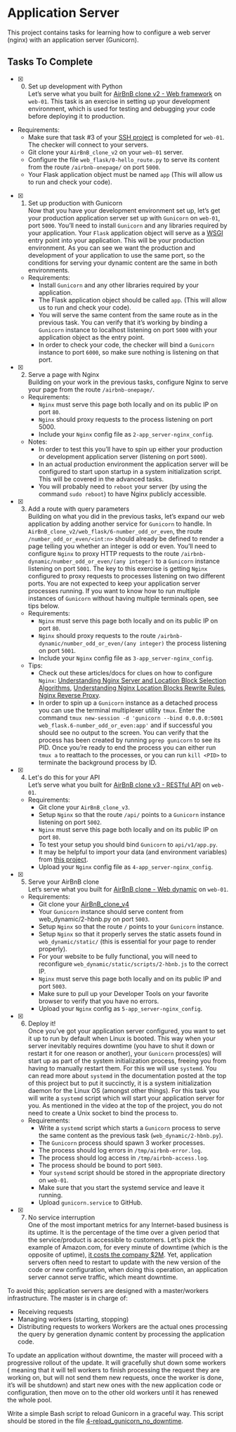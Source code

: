 # Application Server

This project contains tasks for learning how to configure a web server (nginx) with an application server (Gunicorn).

## Tasks To Complete

+ [x] 0. Set up development with Python<br/>Let’s serve what you built for [AirBnB clone v2 - Web framework](https://github.com/dfunani/AirBnB_clone_v2) on `web-01`. This task is an exercise in setting up your development environment, which is used for testing and debugging your code before deploying it to production.
+ Requirements:
  + Make sure that task #3 of your [SSH project](../0x0B-ssh/README.md) is completed for `web-01`. The checker will connect to your servers.
  + Git clone your `AirBnB_clone_v2` on your `web-01` server.
  + Configure the file `web_flask/0-hello_route.py` to serve its content from the route `/airbnb-onepage/` on port `5000`.
  + Your Flask application object must be named `app` (This will allow us to run and check your code).

+ [x] 1. Set up production with Gunicorn<br/>Now that you have your development environment set up, let’s get your production application server set up with `Gunicorn` on `web-01`, port `5000`. You’ll need to install `Gunicorn` and any libraries required by your application. Your `Flask` application object will serve as a [WSGI](https://www.fullstackpython.com/wsgi-servers.html) entry point into your application. This will be your production environment. As you can see we want the production and development of your application to use the same port, so the conditions for serving your dynamic content are the same in both environments.
  + Requirements:
    + Install `Gunicorn` and any other libraries required by your application.
    + The Flask application object should be called `app`. (This will allow us to run and check your code).
    + You will serve the same content from the same route as in the previous task. You can verify that it’s working by binding a `Gunicorn` instance to localhost listening on port `5000` with your application object as the entry point.
    + In order to check your code, the checker will bind a `Gunicorn` instance to port `6000`, so make sure nothing is listening on that port.

+ [x] 2. Serve a page with Nginx<br/>Building on your work in the previous tasks, configure Nginx to serve your page from the route `/airbnb-onepage/`.
  + Requirements:
    + `Nginx` must serve this page both locally and on its public IP on port `80`.
    + `Nginx` should proxy requests to the process listening on port 5000.
    + Include your `Nginx` config file as `2-app_server-nginx_config`.
  + Notes:
    + In order to test this you’ll have to spin up either your production or development application server (listening on port `5000`).
    + In an actual production environment the application server will be configured to start upon startup in a system initialization script. This will be covered in the advanced tasks.
    + You will probably need to `reboot` your server (by using the command `sudo reboot`) to have Nginx publicly accessible.

+ [x] 3. Add a route with query parameters<br/>Building on what you did in the previous tasks, let’s expand our web application by adding another service for `Gunicorn` to handle. In `AirBnB_clone_v2/web_flask/6-number_odd_or_even`, the route `/number_odd_or_even/<int:n>` should already be defined to render a page telling you whether an integer is odd or even. You’ll need to configure `Nginx` to proxy HTTP requests to the route `/airbnb-dynamic/number_odd_or_even/(any integer)` to a `Gunicorn` instance listening on port `5001`. The key to this exercise is getting `Nginx` configured to proxy requests to processes listening on two different ports. You are not expected to keep your application server processes running. If you want to know how to run multiple instances of `Gunicorn` without having multiple terminals open, see tips below.
  + Requirements:
    + `Nginx` must serve this page both locally and on its public IP on port `80`.
    + `Nginx` should proxy requests to the route `/airbnb-dynamic/number_odd_or_even/(any integer)` the process listening on port `5001`.
    + Include your `Nginx` config file as `3-app_server-nginx_config`.
  + Tips:
    + Check out these articles/docs for clues on how to configure `Nginx`: [Understanding Nginx Server and Location Block Selection Algorithms](https://www.digitalocean.com/community/tutorials/understanding-nginx-server-and-location-block-selection-algorithms#matching-location-blocks), [Understanding Nginx Location Blocks Rewrite Rules](http://blog.pixelastic.com/2013/09/27/understanding-nginx-location-blocks-rewrite-rules/), [Nginx Reverse Proxy](https://docs.nginx.com/nginx/admin-guide/web-server/reverse-proxy/#).
    + In order to spin up a `Gunicorn` instance as a detached process you can use the terminal multiplexer utility `tmux`. Enter the command `tmux new-session -d 'gunicorn --bind 0.0.0.0:5001 web_flask.6-number_odd_or_even:app'` and if successful you should see no output to the screen. You can verify that the process has been created by running `pgrep gunicorn` to see its PID. Once you’re ready to end the process you can either run `tmux a` to reattach to the processes, or you can run `kill <PID>` to terminate the background process by ID.

+ [x] 4. Let's do this for your API<br/>Let’s serve what you built for [AirBnB clone v3 - RESTful API](https://github.com/dfunani/AirBnB_clone_v3) on `web-01`.
  + Requirements:
    + Git clone your `AirBnB_clone_v3`.
    + Setup `Nginx` so that the route `/api/` points to a `Gunicorn` instance listening on port `5002`.
    + `Nginx` must serve this page both locally and on its public IP on port `80`.
    + To test your setup you should bind `Gunicorn` to `api/v1/app.py`.
    + It may be helpful to import your data (and environment variables) from [this project](https://github.com/dfunani/AirBnB_clone_v2).
    + Upload your `Nginx` config file as `4-app_server-nginx_config`.

+ [x] 5. Serve your AirBnB clone<br/>Let’s serve what you built for [AirBnB clone - Web dynamic](https://github.com/dfunani/AirBnB_clone_v4) on `web-01`.
  + Requirements:
    + Git clone your [AirBnB_clone_v4](https://github.com/dfunani/AirBnB_clone_v4)
    + Your `Gunicorn` instance should serve content from web_dynamic/2-hbnb.py on port `5003`.
    + Setup `Nginx` so that the route `/` points to your `Gunicorn` instance.
    + Setup `Nginx` so that it properly serves the static assets found in `web_dynamic/static/` (this is essential for your page to render properly).
    + For your website to be fully functional, you will need to reconfigure `web_dynamic/static/scripts/2-hbnb.js` to the correct IP.
    + `Nginx` must serve this page both locally and on its public IP and port `5003`.
    + Make sure to pull up your Developer Tools on your favorite browser to verify that you have no errors.
    + Upload your `Nginx` config as `5-app_server-nginx_config`.

+ [x] 6. Deploy it!<br/>Once you’ve got your application server configured, you want to set it up to run by default when Linux is booted. This way when your server inevitably requires downtime (you have to shut it down or restart it for one reason or another), your `Gunicorn` process(es) will start up as part of the system initialization process, freeing you from having to manually restart them. For this we will use `systemd`. You can read more about `systemd` in the documentation posted at the top of this project but to put it succinctly, it is a system initialization daemon for the Linux OS (amongst other things). For this task you will write a `systemd` script which will start your application server for you. As mentioned in the video at the top of the project, you do not need to create a Unix socket to bind the process to.
  + Requirements:
    + Write a `systemd` script which starts a `Gunicorn` process to serve the same content as the previous task (`web_dynamic/2-hbnb.py`).
    + The `Gunicorn` process should spawn 3 worker processes.
    + The process should log errors in `/tmp/airbnb-error.log`.
    + The process should log access in `/tmp/airbnb-access.log`.
    + The process should be bound to port `5003`.
    + Your `systemd` script should be stored in the appropriate directory on `web-01`.
    + Make sure that you start the systemd service and leave it running.
    + Upload `gunicorn.service` to GitHub.

+ [x] 7. No service interruption<br/>
One of the most important metrics for any Internet-based business is its uptime. It is the percentage of the time over a given period that the service/product is accessible to customers. Let’s pick the example of Amazon.com, for every minute of downtime (which is the opposite of uptime), [it costs the company $2M](https://storageservers.wordpress.com/2016/03/14/amazon-downtime-costs-2-million-loss-per-minute/). Yet, application servers often need to restart to update with the new version of the code or new configuration, when doing this operation, an application server cannot serve traffic, which meant downtime.

To avoid this; application servers are designed with a master/workers infrastructure. The master is in charge of:
  + Receiving requests
  + Managing workers (starting, stopping)
  + Distributing requests to workers
Workers are the actual ones processing the query by generation dynamic content by processing the application code.

To update an application without downtime, the master will proceed with a progressive rollout of the update. It will gracefully shut down some workers ( meaning that it will tell workers to finish processing the request they are working on, but will not send them new requests, once the worker is done, it’s will be shutdown) and start new ones with the new application code or configuration, then move on to the other old workers until it has renewed the whole pool.

Write a simple Bash script to reload Gunicorn in a graceful way. This script should be stored in the file [4-reload_gunicorn_no_downtime](4-reload_gunicorn_no_downtime).
